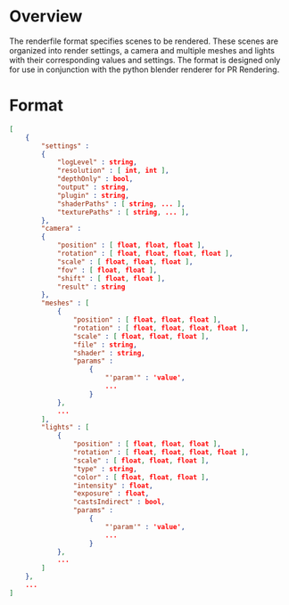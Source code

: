 # Overview
The renderfile format specifies scenes to be rendered. These scenes are organized into render settings, a camera and multiple meshes and lights with their corresponding values and settings. The format is designed only for use in conjunction with the python blender renderer for PR Rendering.

# Format
``` json
[
    {
        "settings" :
        {
            "logLevel" : string,
            "resolution" : [ int, int ],
            "depthOnly" : bool,
            "output" : string,
            "plugin" : string,
            "shaderPaths" : [ string, ... ],
            "texturePaths" : [ string, ... ],
        },
        "camera" :
        {
            "position" : [ float, float, float ],
            "rotation" : [ float, float, float, float ],
            "scale" : [ float, float, float ],
            "fov" : [ float, float ],
            "shift" : [ float, float ],
            "result" : string
        },
        "meshes" : [
            {
                "position" : [ float, float, float ],
                "rotation" : [ float, float, float, float ],
                "scale" : [ float, float, float ],
                "file" : string,
                "shader" : string,
                "params" :
                    {
                        "'param'" : 'value',
                        ...
                    }
            },
            ...
        ],
        "lights" : [
            {
                "position" : [ float, float, float ],
                "rotation" : [ float, float, float, float ],
                "scale" : [ float, float, float ],
                "type" : string,
                "color" : [ float, float, float ],
                "intensity" : float,
                "exposure" : float,
                "castsIndirect" : bool,
                "params" :
                    {
                        "'param'" : 'value',
                        ...
                    }
            },
            ...
        ]
    },
    ...
]
```
